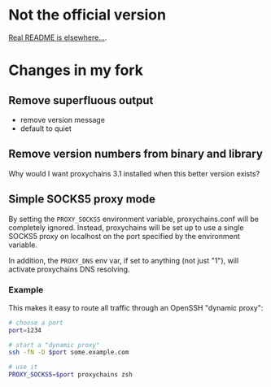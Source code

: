 # Not the official version

[Real README is elsewhere...](https://github.com/haad/proxychains).


# Changes in my fork


## Remove superfluous output

* remove version message
* default to quiet


## Remove version numbers from binary and library

Why would I want proxychains 3.1 installed when this better version exists?


## Simple SOCKS5 proxy mode

By setting the `PROXY_SOCKS5` environment variable, proxychains.conf will be
completely ignored.  Instead, proxychains will be set up to use a single SOCKS5
proxy on localhost on the port specified by the environment variable.

In addition, the `PROXY_DNS` env var, if set to anything (not just "1"), will
activate proxychains DNS resolving.

### Example

This makes it easy to route all traffic through an OpenSSH "dynamic proxy":

```sh
# choose a port
port=1234

# start a "dynamic proxy"
ssh -fN -D $port some.example.com

# use it
PROXY_SOCKS5=$port proxychains zsh
```
